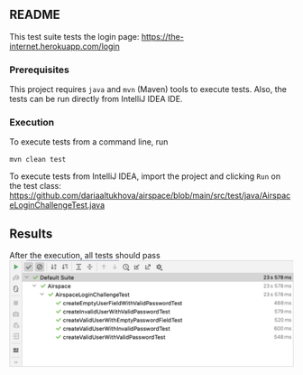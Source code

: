 ## README

This test suite tests the login page: 
https://the-internet.herokuapp.com/login

### Prerequisites

This project requires `java` and `mvn` (Maven) tools to execute tests.
Also, the tests can be run directly from IntelliJ IDEA IDE.

### Execution

To execute tests from a command line, run
```
mvn clean test
```
To execute tests from IntelliJ IDEA, import the project and clicking `Run` on the test class:
https://github.com/dariaaltukhova/airspace/blob/main/src/test/java/AirspaceLoginChallengeTest.java

## Results

After the execution, all tests should pass
![Test Results](airspace_test_results.png)
